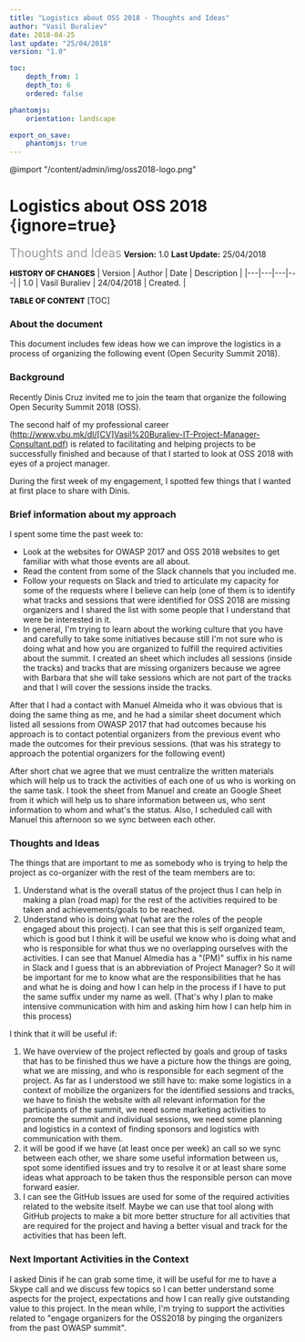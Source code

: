 ```yaml
---
title: "Logistics about OSS 2018 - Thoughts and Ideas"
author: "Vasil Buraliev"
date: 2018-04-25
last update: "25/04/2018"
version: "1.0"

toc:
    depth_from: 1
    depth_to: 6
    ordered: false

phantomjs:
    orientation: landscape

export_on_save:
    phantomjs: true
---
```


@import "/content/admin/img/oss2018-logo.png"
# Logistics about OSS 2018 {ignore=true}
<span style="font-size:1.5em;color:#999999;">Thoughts and Ideas</span>
**Version:** 1.0
**Last Update:** 25/04/2018

<span style="font-weight:bold;font-size:0.95em;color:#000000;">HISTORY OF CHANGES</span>
| Version | Author | Date | Description |
|---|---|---|---|
| 1.0 | Vasil Buraliev | 24/04/2018 | Created. |


<span style="font-weight:bold;font-size:0.95em;color:#000000;">TABLE OF CONTENT</span>
[TOC]

### About the document
This document includes few ideas how we can improve the logistics in a process of organizing the following event (Open Security Summit 2018).
### Background
Recently Dinis Cruz invited me to join the team that organize the following Open Security Summit 2018 (OSS).

The second half of my professional career (http://www.vbu.mk/dl/[CV]Vasil%20Buraliev-IT-Project-Manager-Consultant.pdf) is related to facilitating and helping projects to be successfully finished and because of that I started to look at OSS 2018 with eyes of a project manager.

During the first week of my engagement, I spotted few things that I wanted at first place to share with Dinis.

### Brief information about my approach
I spent some time the past week to:
- Look at the websites for OWASP 2017 and OSS 2018 websites to get familiar with what those events are all about.
- Read the content from some of the Slack channels that you included me.
- Follow your requests on Slack and tried to articulate my capacity for some of the requests where I believe can help (one of them is to identify what tracks and sessions that were identified for OSS 2018 are missing organizers and I shared the list with some people that I understand that were be interested in it.
- In general, I'm trying to learn about the working culture that you have and carefully to take some initiatives because still I'm not sure who is doing what and how you are organized to fulfill the required activities about the summit.
I created an sheet which includes all sessions (inside the tracks) and tracks that are missing organizers because we agree with Barbara that she will take sessions which are not part of the tracks and that I will cover the sessions inside the tracks.

After that I had a contact with Manuel Almeida who it was obvious that is doing the same thing as me, and he had a similar sheet document which listed all sessions from OWASP 2017 that had outcomes because his approach is to contact potential organizers from the previous event who made the outcomes for their previous sessions. (that was his strategy to approach the potential organizers for the following event)

After short chat we agree that we must centralize the written materials which will help us to track the activities of each one of us who is working on the same task.
I took the sheet from Manuel and create an Google Sheet from it which will help us to share information between us, who sent information to whom and what's the status.
Also, I scheduled call with Manuel this afternoon so we sync between each other.

### Thoughts and Ideas
The things that are important to me as somebody who is trying to help the project as co-organizer with the rest of the team members are to:

1. Understand what is the overall status of the project thus I can help in making a plan (road map) for the rest of the activities required to be taken and achievements/goals to be reached.
2. Understand who is doing what (what are the roles of the people engaged about this project). I can see that this is self organized team, which is good but I think it will be useful we know who is doing what and who is responsible for what thus we no overlapping ourselves with the activities. I can see that Manuel Almedia has a "(PM)" suffix in his name in Slack and I guess that is an abbreviation of Project Manager? So it will be important for me to know what are the responsibilities that he has and what he is doing and how I can help in the process if I have to put the same suffix under my name as well. (That's why I plan to make intensive communication with him and asking him how I can help him in this process)

I think that it will be useful if:

1. We have overview of the project reflected by goals and group of tasks that has to be finished thus we have a picture how the things are going, what we are missing, and who is responsible for each segment of the project.
As far as I understood we still have to: make some logistics in a context of mobilize the organizers for the identified sessions and tracks, we have to finish the website with all relevant information for the participants of the summit, we need some marketing activities to promote the summit and individual sessions, we need some planning and logistics in a context of finding sponsors and logistics with communication with them.
2. it will be good if we have (at least once per week) an call so we sync between each other, we share some useful information between us, spot some identified issues and try to resolve it or at least share some ideas what approach to be taken thus the responsible person can move forward easier.
3. I can see the GitHub issues are used for some of the required activities related to the website itself. Maybe we can use that tool along with GitHub projects to make a bit more better structure for all activities that are required for the project and having a better visual and track for the activities that has been left.

### Next Important Activities in the Context
I asked Dinis if he can grab some time, it will be useful for me to have a Skype call and we discuss few topics so I can better understand some aspects for the project, expectations and how I can really give outstanding value to this project.
In the mean while, I'm trying to support the activities related to "engage organizers for the OSS2018 by pinging the organizers from the past OWASP summit".
